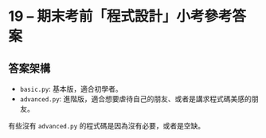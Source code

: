 # 19 – 期末考前「程式設計」小考參考答案

## 答案架構

- `basic.py`: 基本版，適合初學者。
- `advanced.py`: 進階版，適合想要虐待自己的朋友、或者是講求程式碼美感的朋友。

有些沒有 `advanced.py` 的程式碼是因為沒有必要，或者是空缺。
